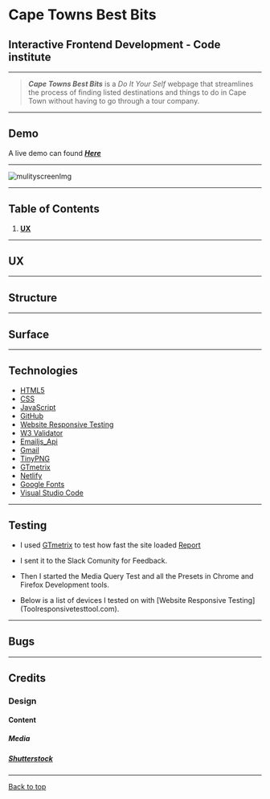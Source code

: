 # Cape Towns Best Bits

## Interactive Frontend Development - Code institute

---

> **_Cape Towns Best Bits_** is a _Do It Your Self_ webpage that streamlines the process of finding listed destinations and things to do in Cape Town without having to go through a tour company.

---

## Demo

A live demo can found **_[Here](https://musing-tesla-381a66.netlify.com)_**

---

![mulityscreenImg]()

---

## Table of Contents

1. [**UX**](#ux)

---

## UX

---

## Structure

---

## Surface

---

## Technologies

- [HTML5](https://en.wikipedia.org/wiki/HTML)
- [CSS](https://en.wikipedia.org/wiki/Cascading_Style_Sheets)
- [JavaScript](https://en.wikipedia.org/wiki/JavaScript)
- [GitHub](https://github.com/)
- [Website Responsive Testing](Toolresponsivetesttool.com)
- [W3 Validator](https://validator.w3.org/nu/)
- [Emailjs_Api](https://www.emailjs.com/)
- [Gmail](https://www.gmail.com/)
- [TinyPNG](https://tinypng.com/)
- [GTmetrix](https://gtmetrix.com/)
- [Netlify](https://www.netlify.com/)
- [Google Fonts](https://fonts.google.com/)
- [Visual Studio Code](https://code.visualstudio.com/)

---

## Testing

- I used [GTmetrix](https://gtmetrix.com) to test how fast the site loaded [Report](https://github.com/Clinton-Davis/CapeTowns_Best_Bits/blob/master/sundries/GTmetrix-report-.pdf)<br>

- I sent it to the Slack Comunity for Feedback.
- Then I started the Media Query Test and all the Presets in Chrome and Firefox Development tools.
- Below is a list of devices I tested on with [Website Responsive Testing] (Toolresponsivetesttool.com).

---

## Bugs

---

## Credits

### Design

#### Content

##### Media

##### [Shutterstock](https://www.shutterstock.com/home)

---

[Back to top ](#toc)
